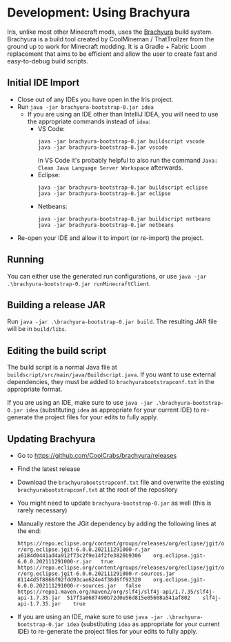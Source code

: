 # Development: Using Brachyura

Iris, unlike most other Minecraft mods, uses the [Brachyura](https://github.com/CoolCrabs/brachyura) build system. Brachyura is a build tool created by CoolMineman / ThatTrollzer from the ground up to work for Minecraft modding. It is a Gradle + Fabric Loom replacement that aims to be efficient and allow the user to create fast and easy-to-debug build scripts.


## Initial IDE Import

- Close out of any IDEs you have open in the Iris project.
- Run `java -jar brachyura-bootstrap-0.jar idea`
    - If you are using an IDE other than IntelliJ IDEA, you will need to use the appropriate commands instead of `idea`:
      - VS Code:
        ```
        java -jar brachyura-bootstrap-0.jar buildscript vscode
        java -jar brachyura-bootstrap-0.jar vscode
        ```
        In VS Code it's probably helpful to also run the command `Java: Clean Java Language Server Workspace` afterwards.
      - Eclipse:
        ```
        java -jar brachyura-bootstrap-0.jar buildscript eclipse
        java -jar brachyura-bootstrap-0.jar eclipse
        ```
      - Netbeans:
        ```
        java -jar brachyura-bootstrap-0.jar buildscript netbeans
        java -jar brachyura-bootstrap-0.jar netbeans
        ```
- Re-open your IDE and allow it to import (or re-import) the project.


## Running

You can either use the generated run configurations, or use `java -jar .\brachyura-bootstrap-0.jar runMinecraftClient`.


## Building a release JAR

Run `java -jar .\brachyura-bootstrap-0.jar build`. The resulting JAR file will be in `build/libs`.


## Editing the build script

The build script is a normal Java file at `buildscript/src/main/java/Buildscript.java`. If you want to use external dependencies, they must be added to `brachyurabootstrapconf.txt` in the appropriate format.

If you are using an IDE, make sure to use `java -jar .\brachyura-bootstrap-0.jar idea` (substituting `idea` as appropriate for your current IDE) to re-generate the project files for your edits to fully apply.


## Updating Brachyura

- Go to https://github.com/CoolCrabs/brachyura/releases
- Find the latest release
- Download the `brachyurabootstrapconf.txt` file and overwrite the existing `brachyurabootstrapconf.txt` at the root of the repository
- You might need to update `brachyura-bootstrap-0.jar` as well (this is rarely necessary)
- Manually restore the JGit dependency by adding the following lines at the end:

    ```
    https://repo.eclipse.org/content/groups/releases/org/eclipse/jgit/org.eclipse.jgit/6.0.0.202111291000-r/org.eclipse.jgit-6.0.0.202111291000-r.jar	a6184d0441ad4a912f73c2f9e14f2fe3826b9306	org.eclipse.jgit-6.0.0.202111291000-r.jar	true
    https://repo.eclipse.org/content/groups/releases/org/eclipse/jgit/org.eclipse.jgit/6.0.0.202111291000-r/org.eclipse.jgit-6.0.0.202111291000-r-sources.jar	81144d5f8866f92fdd93cae624e4f38d6ff92320	org.eclipse.jgit-6.0.0.202111291000-r-sources.jar	false
    https://repo1.maven.org/maven2/org/slf4j/slf4j-api/1.7.35/slf4j-api-1.7.35.jar	517f3a0687490b72d0e56d815e05608a541af802	slf4j-api-1.7.35.jar	true
    ```

- If you are using an IDE, make sure to use `java -jar .\brachyura-bootstrap-0.jar idea` (substituting `idea` as appropriate for your current IDE) to re-generate the project files for your edits to fully apply.
